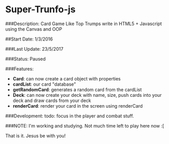 # Super-Trunfo-js

###Description:
Card Game Like Top Trumps write in HTML5 + Javascript using the Canvas and OOP

##Start Date:
1/3/2016

###Last Update:
23/5/2017

###Status:
Paused

###Features:
- **Card**: can now create a card object with properties
- **cardList**: our card "database"
- **getRandomCard**: generates a random card from the cardList
- **Deck**: can now create your deck with name, size, push cards into your deck and draw cards from your deck
- **renderCard**: render your card in the screen using renderCard

###Development:
todo: focus in the player and combat stuff.

###NOTE:
I'm working and studying. Not much time left to play here now :[

That is it. Jesus be with you!
